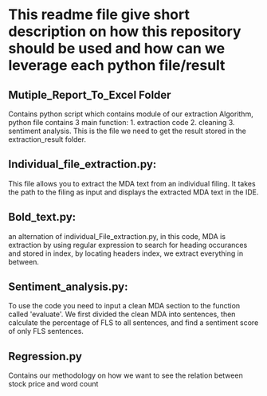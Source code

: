 # This readme file give short description on how this repository should be used and how can we leverage each python file/result

## Mutiple_Report_To_Excel Folder
Contains python script which contains module of our extraction Algorithm, python file contains 3 main function: 1. extraction code 2. cleaning 3. sentiment analysis. This is the file we need to get the result stored in the extraction_result folder.

## Individual_file_extraction.py:

This file allows you to extract the MDA text from an individual filing. It takes the path to the filing as input and displays the extracted MDA text in the IDE.

## Bold_text.py:
an alternation of individual_File_extraction.py, in this code, MDA is extraction by using regular expression to search for heading occurances and stored in index, by locating headers index, we extract everything in between.

## Sentiment_analysis.py:

To use the code you need to input a clean MDA section to the function called 'evaluate'.
We first divided the clean MDA into sentences, then calculate the percentage of FLS to all sentences, and find a sentiment score of only FLS sentences.

## Regression.py
Contains our methodology on how we want to see the relation between stock price and word count
